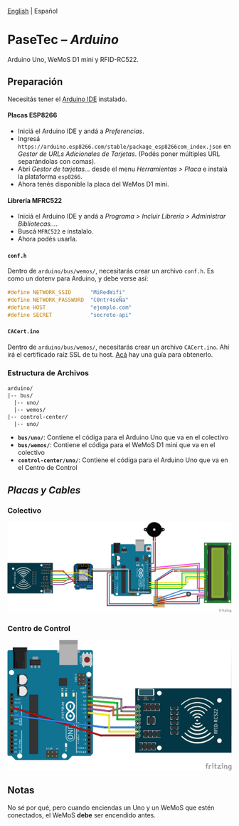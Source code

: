[English](README.md) | Español

# PaseTec – _Arduino_

Arduino Uno, WeMoS D1 mini y RFID-RC522.

## Preparación

Necesitás tener el [Arduino IDE](https://www.arduino.cc/en/main/software) instalado.

#### Placas ESP8266

- Iniciá el Arduino IDE y andá a _Preferencias_.
- Ingresá `https://arduino.esp8266.com/stable/package_esp8266com_index.json` en _Gestor de URLs Adicionales de Tarjetas_. (Podés poner múltiples URL separándolas con comas).
- Abrí _Gestor de tarjetas..._ desde el  menu _Herramientas > Placa_ e instalá la plataforma `esp8266`.
- Ahora tenés disponible la placa del WeMos D1 mini.

#### Librería MFRC522

- Iniciá el Arduino IDE y andá a _Programa > Incluir Librería > Administrar Bibliotecas..._.
- Buscá `MFRC522` e instalalo.
- Ahora podés usarla.

#### `conf.h`

Dentro de `arduino/bus/wemos/`, necesitarás crear un archivo `conf.h`. Es como un dotenv para Arduino, y debe verse así:

```c++
#define NETWORK_SSID      "MiRedWifi"
#define NETWORK_PASSWORD  "C0ntr4seÑa"
#define HOST              "ejemplo.com"
#define SECRET            "secreto-api"
```

#### `CACert.ino`

Dentro de `arduino/bus/wemos/`, necesitarás crear un archivo `CACert.ino`. Ahí irá el certificado raíz SSL de tu host. [Acá](.get_cacert/GET_CACERT.es.md) hay una guía para obtenerlo.

### Estructura de Archivos

```
arduino/
|-- bus/
  |-- uno/
  |-- wemos/
|-- control-center/
  |-- uno/
```

- **`bus/uno/`**: Contiene el códiga para el Arduino Uno que va en el colectivo
- **`bus/wemos/`**: Contiene el códiga para el WeMoS D1 mini que va en el colectivo
- **`control-center/uno/`**: Contiene el códiga para el Arduino Uno que va en el Centro de Control

## _Placas y Cables_

### Colectivo

![Colectivo](bus/bus.png)

### Centro de Control

![Centro de Control](control-center/control-center.png)

## Notas

No sé por qué, pero cuando enciendas un Uno y un WeMoS que estén conectados, el WeMoS **debe** ser encendido antes.